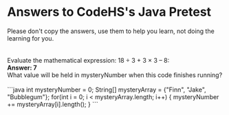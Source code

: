 <h1>Answers to CodeHS's Java Pretest</h1>
<head> Please don't copy the answers, use them to help you learn, not doing the learning for you. </head><br>
<br><br>
Evaluate the mathematical expression: 18 ÷ 3 + 3 × 3 – 8: <br>
<strong>Answer: 7</strong><br>
What value will be held in mysteryNumber when this code finishes running?<br>
<br>
```java
    int mysteryNumber = 0;
    String[] mysteryArray = {"Finn", "Jake", "Bubblegum"};
    for(int i = 0; i < mysteryArray.length; i++)
    {
        mysteryNumber += mysteryArray[i].length();
    }
```

<br>
